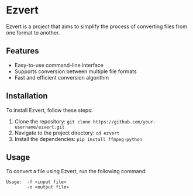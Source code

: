 # Ezvert

Ezvert is a project that aims to simplify the process of converting files from one format to another.

## Features

- Easy-to-use command-line interface
- Supports conversion between multiple file formats
- Fast and efficient conversion algorithm

## Installation

To install Ezvert, follow these steps:

1. Clone the repository: `git clone https://github.com/your-username/ezvert.git`
2. Navigate to the project directory: `cd ezvert`
3. Install the dependencies: `pip install ffmpeg-python`

## Usage

To convert a file using Ezvert, run the following command:

```
Usage:  -f <input file>
        -o <output file>
```
